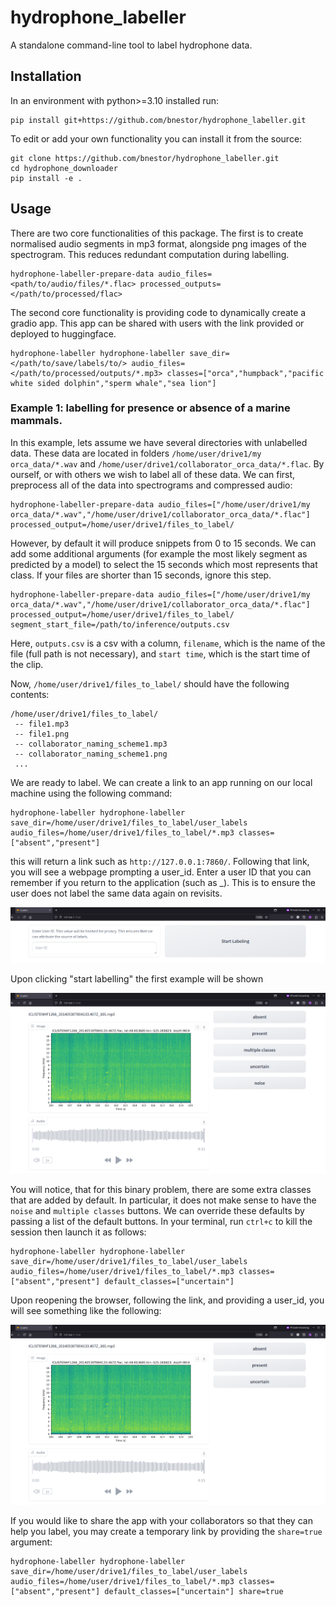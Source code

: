 # hydrophone_labeller
A standalone command-line tool to label hydrophone data.

## Installation
In an environment with python>=3.10 installed run:
```
pip install git+https://github.com/bnestor/hydrophone_labeller.git
```
To edit or add your own functionality you can install it from the source:
```
git clone https://github.com/bnestor/hydrophone_labeller.git
cd hydrophone_downloader
pip install -e .
```

## Usage

There are two core functionalities of this package. The first is to create normalised audio segments in mp3 format, alongside png images of the spectrogram. This reduces redundant computation during labelling.
```
hydrophone-labeller-prepare-data audio_files=<path/to/audio/files/*.flac> processed_outputs=</path/to/processed/flac>
```

The second core functionality is providing code to dynamically create a gradio app. This app can be shared with users with the link provided or deployed to huggingface.

```
hydrophone-labeller hydrophone-labeller save_dir=</path/to/save/labels/to/> audio_files=</path/to/processed/outputs/*.mp3> classes=["orca","humpback","pacific white sided dolphin","sperm whale","sea lion"]
```

### Example 1: labelling for presence or absence of a marine mammals.

In this example, lets assume we have several directories with unlabelled data. These data are located in folders `/home/user/drive1/my orca_data/*.wav` and `/home/user/drive1/collaborator_orca_data/*.flac`. By ourself, or with others we wish to label all of these data. We can first, preprocess all of the data into spectrograms and compressed audio:

```
hydrophone-labeller-prepare-data audio_files=["/home/user/drive1/my orca_data/*.wav","/home/user/drive1/collaborator_orca_data/*.flac"] processed_output=/home/user/drive1/files_to_label/
```

However, by default it will produce snippets from 0 to 15 seconds. We can add some additional arguments (for example the most likely segment as predicted by a model) to select the 15 seconds which most represents that class. If your files are shorter than 15 seconds, ignore this step.

```
hydrophone-labeller-prepare-data audio_files=["/home/user/drive1/my orca_data/*.wav","/home/user/drive1/collaborator_orca_data/*.flac"] processed_output=/home/user/drive1/files_to_label/ segment_start_file=/path/to/inference/outputs.csv
```

Here, `outputs.csv` is a csv with a column, `filename`, which is the name of the file (full path is not necessary), and `start time`, which is the start time of the clip.

Now, `/home/user/drive1/files_to_label/` should have the following contents:
```
/home/user/drive1/files_to_label/
 -- file1.mp3
 -- file1.png
 -- collaborator_naming_scheme1.mp3
 -- collaborator_naming_scheme1.png
 ...
```

We are ready to label. We can create a link to an app running on our local machine using the following command:
```
hydrophone-labeller hydrophone-labeller save_dir=/home/user/drive1/files_to_label/user_labels audio_files=/home/user/drive1/files_to_label/*.mp3 classes=["absent","present"]
```

this will return a link such as `http://127.0.0.1:7860/`. Following that link, you will see a webpage prompting a user_id. Enter a user ID that you can remember if you return to the application (such as <firstname>_<lastinitial>). This is to ensure the user does not label the same data again on revisits.

![user_id_screen](./assets/userid_screen.png)

Upon clicking "start labelling" the first example will be shown

![labelling_with_defaults](./assets/start_labelling_with_defaults.png)

You will notice, that for this binary problem, there are some extra classes that are added by default. In particular, it does not make sense to have the `noise` and `multiple classes` buttons. We can override these defaults by passing a list of the default buttons. In your terminal, run `ctrl+c` to kill the session then launch it as follows:

```
hydrophone-labeller hydrophone-labeller save_dir=/home/user/drive1/files_to_label/user_labels audio_files=/home/user/drive1/files_to_label/*.mp3 classes=["absent","present"] default_classes=["uncertain"]
```

Upon reopening the browser, following the link, and  providing a user_id, you will see something like the following:

![labelling_without_defaults](./assets/start_labelling_without_defaults.png)

If you would like to share the app with your collaborators so that they can help you label, you may create a temporary link by providing the `share=true` argument:

```
hydrophone-labeller hydrophone-labeller save_dir=/home/user/drive1/files_to_label/user_labels audio_files=/home/user/drive1/files_to_label/*.mp3 classes=["absent","present"] default_classes=["uncertain"] share=true
```









